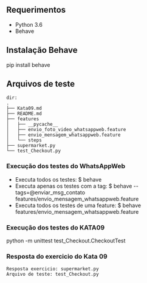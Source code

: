 ## Requerimentos
* Python 3.6
* Behave

## Instalação Behave
pip install behave

## Arquivos de teste
    dir: 
    .
    ├── Kata09.md
    ├── README.md
    ├── features
    │   ├── __pycache__
    │   ├── envio_foto_video_whatsappweb.feature
    │   ├── envio_mensagem_whatsappweb.feature
    │   └── steps
    ├── supermarket.py
    └── test_Checkout.py 

### Execução dos testes do WhatsAppWeb   
* Executa todos os testes: 
$ behave
* Executa apenas os testes com a tag: 
$ behave --tags=@enviar_msg_contato features/envio_mensagem_whatsappweb.feature
* Executa todos os testes de uma feature:
$ behave features/envio_mensagem_whatsappweb.feature

### Execução dos testes do KATA09

python -m unittest test_Checkout.CheckoutTest

### Resposta do exercicio do Kata 09

    Resposta exercicio: supermarket.py
    Arquivo de teste: test_Checkout.py